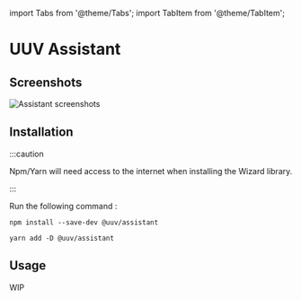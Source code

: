 import Tabs from '@theme/Tabs';
import TabItem from '@theme/TabItem';

# UUV Assistant

## Screenshots

![Assistant screenshots](@site/static/img/docs/assistant.gif)

## Installation
:::caution

Npm/Yarn will need access to the internet when installing the Wizard library.

:::

Run the following command :

<Tabs>
<TabItem value="npm" label="Npm">

```shell
npm install --save-dev @uuv/assistant
```

</TabItem>
<TabItem value="Yarn" label="Yarn">

```shell
yarn add -D @uuv/assistant
```

</TabItem>
</Tabs>

## Usage

WIP

